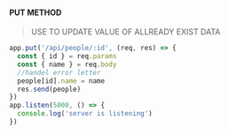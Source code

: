 #### PUT METHOD

> USE TO UPDATE VALUE OF ALLREADY EXIST DATA

```js
app.put('/api/people/:id', (req, res) => {
  const { id } = req.params
  const { name } = req.body
  //handel error letter
  people[id].name = name
  res.send(people)
})
app.listen(5000, () => {
  console.log('server is listening')
})
```
